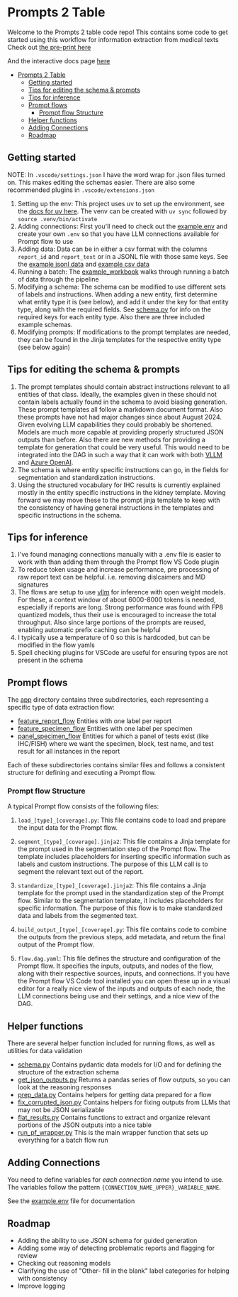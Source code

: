 # Prompts 2 Table

Welcome to the Prompts 2 table code repo! This contains some code to get started using this workflow for information extraction from medical texts
Check out [the pre-print here](https://www.medrxiv.org/content/10.1101/2025.02.11.25322107v1)

And the interactive docs page [here](https://davidhein96.github.io/prompts_to_table/)

- [Prompts 2 Table](#prompts-2-table)
  - [Getting started](#getting-started)
  - [Tips for editing the schema \& prompts](#tips-for-editing-the-schema--prompts)
  - [Tips for inference](#tips-for-inference)
  - [Prompt flows](#prompt-flows)
    - [Prompt flow Structure](#prompt-flow-structure)
  - [Helper functions](#helper-functions)
  - [Adding Connections](#adding-connections)
  - [Roadmap](#roadmap)

## Getting started

NOTE: In `.vscode/settings.json` I have the word wrap for .json files turned on. This makes editing the schemas easier. There are also some recommended plugins in `.vscode/extensions.json`

1. Setting up the env: This project uses uv to set up the environment, see the [docs for uv here](https://docs.astral.sh/uv/getting-started/installation/). The venv can be created with `uv sync` followed by `source .venv/bin/activate`
2. Adding connections: First you'll need to check out the [example.env](example.env) and create your own `.env` so that you have LLM connections available for Prompt flow to use
3. Adding data: Data can be in either a csv format with the columns `report_id` and `report_text` or in a JSONL file with those same keys. See the [example jsonl data](/example_data/input/example_jsonl_data.jsonl) and [example csv data](/example_data/input/example_csv_data.csv)
4. Running a batch: The [example_workbook](/example_workflow_notebook.ipynb) walks through running a batch of data through the pipeline
5. Modifying a schema: The schema can be modified to use different sets of labels and instructions. When adding a new entity, first determine what entity type it is (see below), and add it under the key for that entity type, along with the required fields. See [schema.py](/app/helper_functions/schema.py) for info on the required keys for each entity type. Also there are three included example schemas.
6. Modifying prompts: If modifications to the prompt templates are needed, they can be found in the Jinja templates for the respective entity type (see below again)

## Tips for editing the schema & prompts

1. The prompt templates should contain abstract instructions relevant to all entities of that class. Ideally, the examples given in these should not contain labels actually found in the schema to avoid biasing generation. These prompt templates all follow a markdown document format. Also these prompts have not had major changes since about August 2024. Given evolving LLM capabilities they could probably be shortened. Models are much more capable at providing properly structured JSON outputs than before. Also there are new methods for providing a template for generation that could be very useful. This would need to be integrated into the DAG in such a way that it can work with both [VLLM](https://docs.vllm.ai/en/latest/features/structured_outputs.html) and [Azure OpenAI](https://learn.microsoft.com/en-us/azure/ai-services/openai/how-to/structured-outputs?tabs=python-secure%2Cdotnet-entra-id&pivots=programming-language-python).
2. The schema is where entity specific instructions can go, in the fields for segmentation and standardization instructions.
3. Using the structured vocabulary for IHC results is currently explained mostly in the entity specific instructions in the kidney template. Moving forward we may move these to the prompt jinja template to keep with the consistency of having general instructions in the templates and specific instructions in the schema.

## Tips for inference

1. I've found managing connections manually with a .env file is easier to work with than adding them through the Prompt flow VS Code plugin
2. To reduce token usage and increase performance, pre processing of raw report text can be helpful. i.e. removing dislcaimers and MD signatures
3. The flows are setup to use [vllm](https://docs.vllm.ai/en/latest/) for inference with open weight models. For these, a context window of about 6000-8000 tokens is needed, especially if reports are long. Strong performance was found with FP8 quantized models, thus their use is encouraged to increase the total throughput. Also since large portions of the prompts are reused, enabling automatic prefix caching can be helpful
4. I typically use a temperature of 0 so this is hardcoded, but can be modified in the flow yamls
5. Spell checking plugins for VSCode are useful for ensuring typos are not present in the schema

## Prompt flows

The [app](/app) directory contains three subdirectories, each representing a specific type of data extraction flow:

- [feature_report_flow](app/feature_report_flow/) Entities with one label per report
- [feature_specimen_flow](app/feature_specimen_flow/) Entities with one label per specimen
- [panel_specimen_flow](app/panel_specimen_flow/) Entities for which a panel of tests exist (like IHC/FISH) where we want the specimen, block, test name, and test result for all instances in the report

Each of these subdirectories contains similar files and follows a consistent structure for defining and executing a Prompt flow.

### Prompt flow Structure

A typical Prompt flow consists of the following files:

1. `load_[type]_[coverage].py`: This file contains code to load and prepare the input data for the Prompt flow.

2. `segment_[type]_[coverage].jinja2`: This file contains a Jinja template for the prompt used in the segmentation step of the Prompt flow. The template includes placeholders for inserting specific information such as labels and custom instructions. The purpose of this LLM call is to segment the relevant text out of the report.

3. `standardize_[type]_[coverage].jinja2`: This file contains a Jinja template for the prompt used in the standardization step of the Prompt flow. Similar to the segmentation template, it includes placeholders for specific information. The purpose of this flow is to make standardized data and labels from the segmented text.

4. `build_output_[type]_[coverage].py`: This file contains code to combine the outputs from the previous steps, add metadata, and return the final output of the Prompt flow.

5. `flow.dag.yaml`: This file defines the structure and configuration of the Prompt flow. It specifies the inputs, outputs, and nodes of the flow, along with their respective sources, inputs, and connections. If you have the Prompt flow VS Code tool installed you can open these up in a visual editor for a really nice view of the inputs and outputs of each node, the LLM connections being use and their settings, and a nice view of the DAG.

## Helper functions

There are several helper function included for running flows, as well as utilities for data validation

- [schema.py](app/helper_functions/schema.py) Contains pydantic data models for I/O and for defining the structure of the extraction schema
- [get_json_outputs.py](app/helper_functions/get_json_outputs.py) Returns a pandas series of flow outputs, so you can look at the reasoning responses
- [prep_data.py](/app/helper_functions/prep_data.py) Contains helpers for getting data prepared for a flow
- [fix_corrupted_json.py](/app/helper_functions/fix_corrupted_json.py) Contains helpers for fixing outputs from LLMs that may not be JSON serializable
- [flat_results.py](/app/helper_functions/flat_results.py) Contains functions to extract and organize relevant portions of the JSON outputs into a nice table
- [run_pf_wrapper.py](/app/helper_functions/run_pf_wrapper.py) This is the main wrapper function that sets up everything for a batch flow run

## Adding Connections

You need to define variables for *each connection name* you intend to use. The variables follow the pattern `{CONNECTION_NAME_UPPER}_VARIABLE_NAME`.

See the [example.env](./example.env) file for documentation

## Roadmap

- Adding the ability to use JSON schema for guided generation
- Adding some way of detecting problematic reports and flagging for review
- Checking out reasoning models
- Clarifying the use of "Other- fill in the blank" label categories for helping with consistency
- Improve logging
